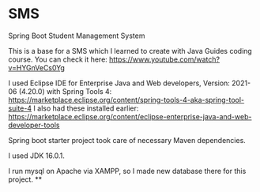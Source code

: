 # SMS
Spring Boot Student Management System

This is a base for a SMS which I learned to create with Java Guides coding course. You can check it here: https://www.youtube.com/watch?v=HYGnVeCs0Yg 

I used Eclipse IDE for Enterprise Java and Web developers, Version: 2021-06 (4.20.0) with Spring Tools 4: https://marketplace.eclipse.org/content/spring-tools-4-aka-spring-tool-suite-4
I also had these installed earlier: https://marketplace.eclipse.org/content/eclipse-enterprise-java-and-web-developer-tools

Spring boot starter project took care of necessary Maven dependencies.

I used JDK 16.0.1.

I run mysql on Apache via XAMPP, so I made new database there for this project. 
** 


